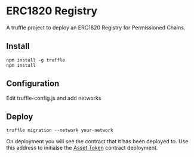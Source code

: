 # ERC1820 Registry

A truffle project to deploy an ERC1820 Registry for Permissioned Chains.

## Install

    npm install -g truffle
    npm install

## Configuration

Edit truffle-config.js and add networks

## Deploy

    truffle migration --network your-network

On deployment you will see the contract that it has been deployed to. Use this address to initialse the [Asset Token][1] contract deployment. 

[1]: https://github.com/clearmatics/asset-token
